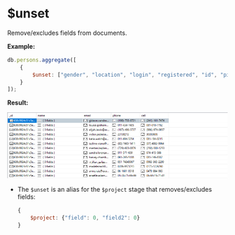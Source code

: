 # $unset

Remove/excludes fields from documents.

**Example:**

```jsx
db.persons.aggregate([
    {
        $unset: ["gender", "location", "login", "registered", "id", "picture", "dob", "nat"]
    }
]);
```

**Result:**

![Untitled]($unset%20d0b70a4d59c64963a13cd0e8bb02e561/Untitled.png)

- The `$unset` is an alias for the `$project` stage that removes/excludes fields:
    
    ```jsx
    {
    	$project: {"field": 0, "field2": 0}
    }
    ```